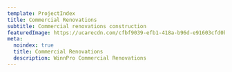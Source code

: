 ```yaml
---
template: ProjectIndex
title: Commercial Renovations
subtitle: Commercial renovations construction
featuredImage: https://ucarecdn.com/cfbf9039-efb1-418a-b96d-e91603cfd0b2/-/crop/2880x1675/0,218/-/preview/
meta:
  noindex: true
  title: Commercial Renovations
  description: WinnPro Commercial Renovations
---
```


